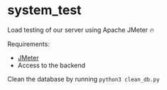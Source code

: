 # system_test
Load testing of our server using Apache JMeter 🔥

Requirements:
  - [JMeter](http://jmeter.apache.org/)
  - Access to the backend

Clean the database by running `python3 clean_db.py`
